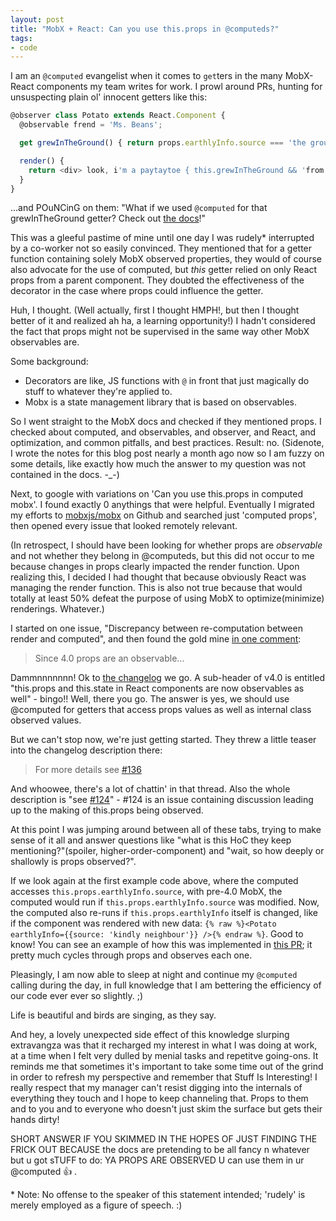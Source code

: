 ```yaml
---
layout: post
title: "MobX + React: Can you use this.props in @computeds?"
tags:
- code
---
```


I am an `@computed` evangelist when it comes to `get`ters in the many MobX-React components my team writes for work. I prowl around PRs, hunting for unsuspecting plain ol' innocent getters like this:

```js
@observer class Potato extends React.Component {
  @observable frend = 'Ms. Beans';

  get grewInTheGround() { return props.earthlyInfo.source === 'the ground'; }

  render() {
    return <div> look, i'm a paytaytoe { this.grewInTheGround && 'from the ground' }</div>;
  }
}
```

...and POuNCinG on them: "What if we used `@computed` for that grewInTheGround getter? Check out [the docs](https://mobx.js.org/refguide/computed-decorator.html)!"

This was a gleeful pastime of mine until one day I was rudely\* interrupted by a co-worker not so easily convinced. <!--more--> They mentioned that for a getter function containing solely MobX observed properties, they would of course also advocate for the use of computed, but _this_ getter relied on only React props from a parent component. They doubted the effectiveness of the decorator in the case where props could influence the getter.

Huh, I thought. (Well actually, first I thought HMPH!, but then I thought better of it and realized ah ha, a learning opportunity!) I hadn't considered the fact that props might not be supervised in the same way other MobX observables are.

Some background:
- Decorators are like, JS functions with `@` in front that just magically do stuff to whatever they're applied to. 
- Mobx is a state management library that is based on observables.

So I went straight to the MobX docs and checked if they mentioned props. I checked about computed, and observables, and observer, and React, and optimization, and common pitfalls, and best practices. Result: no. (Sidenote, I wrote the notes for this blog post nearly a month ago now so I am fuzzy on some details, like exactly how much the answer to my question was not contained in the docs. -_-)

Next, to google with variations on 'Can you use this.props in computed mobx'. I found exactly 0 anythings that were helpful. Eventually I migrated my efforts to [mobxjs/mobx](https://github.com/mobxjs/mobx) on Github and searched just 'computed props', then opened every issue that looked remotely relevant.

(In retrospect, I should have been looking for whether props are _observable_ and not whether they belong in @computeds, but this did not occur to me because changes in props clearly impacted the render function. Upon realizing this, I decided I had thought that because obviously React was managing the render function. This is also not true because that would totally at least 50% defeat the purpose of using MobX to optimize(minimize) renderings. Whatever.)

I started on one issue, "Discrepancy between re-computation between render and computed", and then found the gold mine [in one comment](https://github.com/mobxjs/mobx/issues/1075#issuecomment-312801921):

> Since 4.0 props are an observable...

Dammnnnnnnn! Ok to [the changelog](https://github.com/mobxjs/mobx-react/blob/master/CHANGELOG.md#thisprops-and-thisstate-in-react-components-are-now-observables-as-well) we go. A sub-header of v4.0 is entitled "this.props and this.state in React components are now observables as well" - bingo!! Well, there you go. The answer is yes, we should use @computed for getters that access props values as well as internal class observed values.

But we can't stop now, we're just getting started. They threw a little teaser into the changelog description there:

> For more details see [#136](https://github.com/mobxjs/mobx-react/pull/136)

And whoowee, there's a lot of chattin' in that thread. Also the whole description is "see [#124](https://github.com/mobxjs/mobx-react/issues/124)" - #124 is an issue containing discussion leading up to the making of this.props being observed.

At this point I was jumping around between all of these tabs, trying to make sense of it all and answer questions like "what is this HoC they keep mentioning?"(spoiler, higher-order-component) and "wait, so how deeply or shallowly is props observed?".

If we look again at the first example code above, where the computed accesses `this.props.earthlyInfo.source`, with pre-4.0 MobX, the computed would run if `this.props.earthlyInfo.source` was modified. Now, the computed also re-runs if `this.props.earthlyInfo` itself is changed, like if the component was rendered with new data: `{% raw %}<Potato earthlyInfo={{source: 'kindly neighbour'}} />{% endraw %}`. Good to know! You can see an example of how this was implemented in [this PR](https://github.com/mobxjs/mobx-react/pull/136/files/0bcf70bee3068a1b3df51b1969c28805625b59e5); it pretty much cycles through props and observes each one.

Pleasingly, I am now able to sleep at night and continue my `@computed` calling during the day, in full knowledge that I am bettering the efficiency of our code ever ever so slightly. ;)

Life is beautiful and birds are singing, as they say.

And hey, a lovely unexpected side effect of this knowledge slurping extravangza was that it recharged my interest in what I was doing at work, at a time when I felt very dulled by menial tasks and repetitve going-ons. It reminds me that sometimes it's important to take some time out of the grind in order to refresh my perspective and remember that Stuff Is Interesting! I really respect that my manager can't resist digging into the internals of everything they touch and I hope to keep channeling that. Props to them and to you and to everyone who doesn't just skim the surface but gets their hands dirty!



SHORT ANSWER IF YOU SKIMMED IN THE HOPES OF JUST FINDING THE FRICK OUT BECAUSE the docs are pretending to be all fancy n whatever but u got sTUFF to do: YA PROPS ARE OBSERVED U can use them in ur @computed :+1: .


\* Note: No offense to the speaker of this statement intended; 'rudely' is merely employed as a figure of speech. :)
